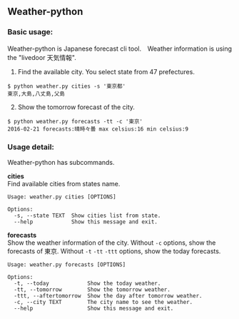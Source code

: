 Weather-python
---
### Basic usage:

Weather-python is Japanese forecast cli tool.　Weather information is using the "livedoor 天気情報".

1. Find the available city. You select state from
47 prefectures.
```
$ python weather.py cities -s '東京都'
東京,大島,八丈島,父島
```

2. Show the tomorrow forecast of the city.
```
$ python weather.py forecasts -tt -c '東京'
2016-02-21 forecasts:晴時々曇 max celsius:16 min celsius:9
```

### Usage detail:

Weather-python has subcommands.

__cities__  
Find available cities from states name.
```
Usage: weather.py cities [OPTIONS]

Options:
  -s, --state TEXT  Show cities list from state.
  --help            Show this message and exit.
```

__forecasts__  
Show the weather information of the city. Without `-c` options, show the forecasts of 東京. Without `-t` `-tt` `-ttt` options, show the today forecasts.
```
Usage: weather.py forecasts [OPTIONS]

Options:
  -t, --today            Show the today weather.
  -tt, --tomorrow        Show the tomorrow weather.
  -ttt, --aftertomorrow  Show the day after tomorrow weather.
  -c, --city TEXT        The city name to see the weather.
  --help                 Show this message and exit.
```
